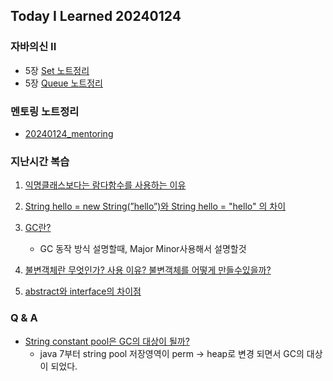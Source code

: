 Today I Learned 20240124
---

### 자바의신 II

- 5장 [Set 노트정리](https://github.com/melody-story/TIL/tree/main/java/collection_set.md)
- 5장 [Queue 노트정리](https://github.com/melody-story/TIL/tree/main/java/collection_queue.md)

### 멘토링 노트정리

- [20240124_mentoring](https://github.com/melody-story/TIL/tree/main/interview/20240124_mentoring.md)

### 지난시간 복습

1. [익명클래스보다는 람다함수를 사용하는 이유](https://github.com/melody-story/TIL/tree/main/java/annonymous_vs_lambda.md)

2. [String hello = new String(”hello”)와 String hello = "hello" 의 차이](https://github.com/melody-story/TIL/tree/main/java/constant_pool.md)

3. [GC란?](https://github.com/melody-story/TIL/tree/main/java/gc.md)
    - GC 동작 방식 설명할때, Major Minor사용해서 설명할것

4. [불변객체란 무엇인가? 사용 이유? 불변객체를 어떻게 만들수있을까?](https://github.com/melody-story/TIL/tree/main/java/immutable_object.md)

5. [abstract와 interface의 차이점](https://github.com/melody-story/TIL/tree/main/java/abstract_vs_interface_class.md)

### Q & A

- [String constant pool은 GC의 대상이 될까?](https://github.com/melody-story/TIL/tree/main/java/constant_pool.md)
    - java 7부터 string pool 저장영역이 perm -> heap로 변경 되면서 GC의 대상이 되었다.